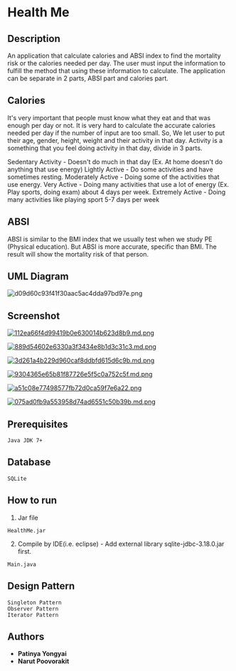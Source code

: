# Health Me

## Description
  An application that calculate calories and ABSI index to find the mortality risk or the calories needed per day. The user must input the information to fulfill the method that using these information to calculate. The application can be separate in 2 parts, ABSI part and calories part.

## Calories
  It's very important that people must know what they eat and that was enough per day or not. It is very hard to calculate the accurate calories needed per day if the number of input are too small. So, We let user to put their age, gender, height, weight and their activity in that day. Activity is a something that you feel doing activity in that day, divide in 3 parts.

  Sedentary Activity - Doesn't do much in that day (Ex. At home doesn't do anything that use energy)
  Lightly Active - Do some activities and have sometimes resting.
  Moderately Active - Doing some of the activities that use energy.
  Very Active - Doing many activities that use a lot of energy (Ex. Play sports, doing exam) about 4 days per week.
  Extremely Active - Doing many activities like playing sport 5-7 days per week

## ABSI
  ABSI is similar to the BMI index that we usually test when we study PE (Physical education). But ABSI is more accurate, specific than BMI. The result will show the mortality risk of that person.

  ## UML Diagram
  ![d09d60c93f41f30aac5ac4dda97bd97e.png](https://www.img.in.th/images/d09d60c93f41f30aac5ac4dda97bd97e.png)

  ## Screenshot
  [![112ea66f4d99419b0e630014b623d8b9.md.png](https://www.img.in.th/images/112ea66f4d99419b0e630014b623d8b9.md.png)](https://www.img.in.th/image/fsjY)

  [![889d54602e6330a3f3434e8b1d3c31c3.md.png](https://www.img.in.th/images/889d54602e6330a3f3434e8b1d3c31c3.md.png)](https://www.img.in.th/image/fsjF)

  [![3d261a4b229d960caf8ddbfd615d6c9b.md.png](https://www.img.in.th/images/3d261a4b229d960caf8ddbfd615d6c9b.md.png)](https://www.img.in.th/image/fsjL)

  [![9304365e65b81f87726e5f5c0a752c5f.md.png](https://www.img.in.th/images/9304365e65b81f87726e5f5c0a752c5f.md.png)](https://www.img.in.th/image/fsjQ)

  [![a51c08e77498577fb72d0ca59f7e6a22.png](https://www.img.in.th/images/a51c08e77498577fb72d0ca59f7e6a22.png)](https://www.img.in.th/image/fsje)

  [![075ad0fb9a553958d74ad6551c50b39b.md.png](https://www.img.in.th/images/075ad0fb9a553958d74ad6551c50b39b.md.png)](https://www.img.in.th/image/fsjt)

## Prerequisites
```
Java JDK 7+
```

## Database
```  
SQLite
```

## How to run
1. Jar file
```
HealthMe.jar
```
2. Compile by IDE(i.e. eclipse) - Add external library sqlite-jdbc-3.18.0.jar first.
```
Main.java
```

## Design Pattern
```
Singleton Pattern
Observer Pattern
Iterator Pattern
```

## Authors
* **Patinya Yongyai**
* **Narut Poovorakit**
